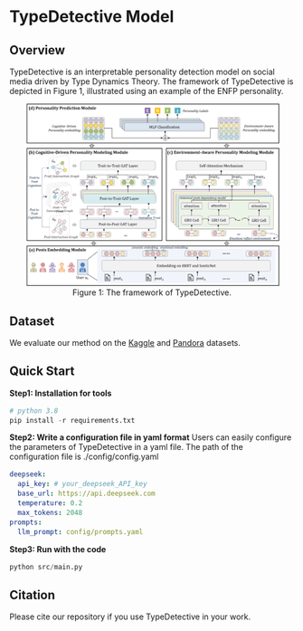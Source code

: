 # TypeDetective Model

## Overview

TypeDetective is an interpretable personality detection model on social media driven by Type Dynamics Theory. The framework of TypeDetective is depicted in Figure 1, illustrated using an example of the ENFP personality.
<div align=center>
    <img src="framework.png" width="450px">
</div>
<div align=center>
Figure 1: The framework of TypeDetective.
</div>


## Dataset
We evaluate our method on the [Kaggle](https://www.kaggle.com/datasnaek/mbti-type) and [Pandora](https://psy.takelab.fer.hr/datasets/all) datasets.


## Quick Start

**Step1: Installation for tools**

```python
# python 3.8
pip install -r requirements.txt
```

**Step2: Write a configuration file in yaml format**
Users can easily configure the parameters of TypeDetective in a yaml file. The path of the configuration file is ./config/config.yaml

```yaml
deepseek:
  api_key: # your_deepseek_API_key
  base_url: https://api.deepseek.com
  temperature: 0.2
  max_tokens: 2048
prompts:
  llm_prompt: config/prompts.yaml
```

**Step3: Run with the code**
```python
python src/main.py
```

## Citation
Please cite our repository if you use TypeDetective in your work.
```bibtex

```
